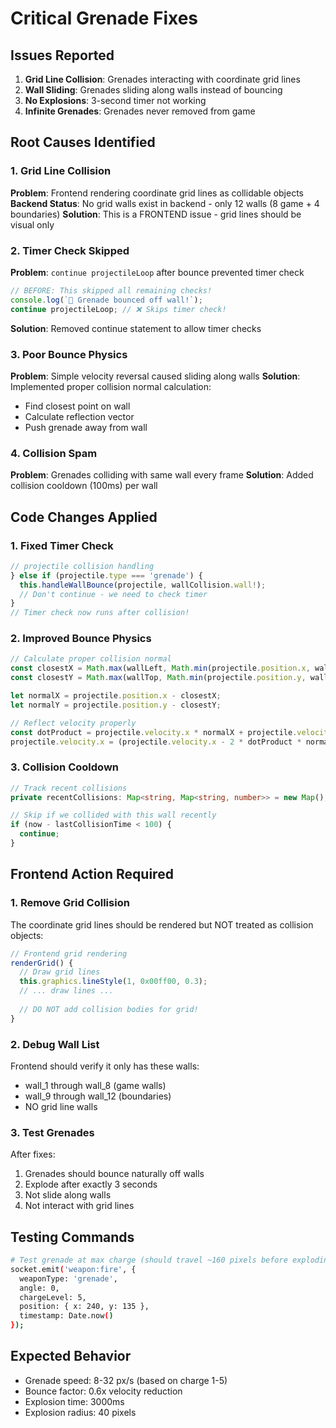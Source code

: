 # Critical Grenade Fixes

## Issues Reported
1. **Grid Line Collision**: Grenades interacting with coordinate grid lines
2. **Wall Sliding**: Grenades sliding along walls instead of bouncing
3. **No Explosions**: 3-second timer not working
4. **Infinite Grenades**: Grenades never removed from game

## Root Causes Identified

### 1. Grid Line Collision
**Problem**: Frontend rendering coordinate grid lines as collidable objects
**Backend Status**: No grid walls exist in backend - only 12 walls (8 game + 4 boundaries)
**Solution**: This is a FRONTEND issue - grid lines should be visual only

### 2. Timer Check Skipped
**Problem**: `continue projectileLoop` after bounce prevented timer check
```typescript
// BEFORE: This skipped all remaining checks!
console.log(`🎾 Grenade bounced off wall!`);
continue projectileLoop; // ❌ Skips timer check!
```
**Solution**: Removed continue statement to allow timer checks

### 3. Poor Bounce Physics
**Problem**: Simple velocity reversal caused sliding along walls
**Solution**: Implemented proper collision normal calculation:
- Find closest point on wall
- Calculate reflection vector
- Push grenade away from wall

### 4. Collision Spam
**Problem**: Grenades colliding with same wall every frame
**Solution**: Added collision cooldown (100ms) per wall

## Code Changes Applied

### 1. Fixed Timer Check
```typescript
// projectile collision handling
} else if (projectile.type === 'grenade') {
  this.handleWallBounce(projectile, wallCollision.wall!);
  // Don't continue - we need to check timer
}
// Timer check now runs after collision!
```

### 2. Improved Bounce Physics
```typescript
// Calculate proper collision normal
const closestX = Math.max(wallLeft, Math.min(projectile.position.x, wallRight));
const closestY = Math.max(wallTop, Math.min(projectile.position.y, wallBottom));

let normalX = projectile.position.x - closestX;
let normalY = projectile.position.y - closestY;

// Reflect velocity properly
const dotProduct = projectile.velocity.x * normalX + projectile.velocity.y * normalY;
projectile.velocity.x = (projectile.velocity.x - 2 * dotProduct * normalX) * bounceFactor;
```

### 3. Collision Cooldown
```typescript
// Track recent collisions
private recentCollisions: Map<string, Map<string, number>> = new Map();

// Skip if we collided with this wall recently
if (now - lastCollisionTime < 100) {
  continue;
}
```

## Frontend Action Required

### 1. Remove Grid Collision
The coordinate grid lines should be rendered but NOT treated as collision objects:
```typescript
// Frontend grid rendering
renderGrid() {
  // Draw grid lines
  this.graphics.lineStyle(1, 0x00ff00, 0.3);
  // ... draw lines ...
  
  // DO NOT add collision bodies for grid!
}
```

### 2. Debug Wall List
Frontend should verify it only has these walls:
- wall_1 through wall_8 (game walls)
- wall_9 through wall_12 (boundaries)
- NO grid line walls

### 3. Test Grenades
After fixes:
1. Grenades should bounce naturally off walls
2. Explode after exactly 3 seconds
3. Not slide along walls
4. Not interact with grid lines

## Testing Commands
```bash
# Test grenade at max charge (should travel ~160 pixels before exploding)
socket.emit('weapon:fire', {
  weaponType: 'grenade',
  angle: 0,
  chargeLevel: 5,
  position: { x: 240, y: 135 },
  timestamp: Date.now()
});
```

## Expected Behavior
- Grenade speed: 8-32 px/s (based on charge 1-5)
- Bounce factor: 0.6x velocity reduction
- Explosion time: 3000ms
- Explosion radius: 40 pixels 